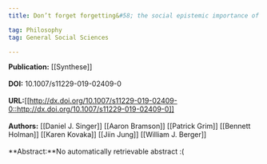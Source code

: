 ```yaml
---
title: Don’t forget forgetting&#58; the social epistemic importance of how we forget

tag: Philosophy 
tag: General Social Sciences

---
```


**Publication:** [[Synthese]]<br><br>**DOI:** 10.1007/s11229-019-02409-0                                                                                    
<br>**URL:**[[http://dx.doi.org/10.1007/s11229-019-02409-0::http://dx.doi.org/10.1007/s11229-019-02409-0]]<br><br>**Authors:** [[Daniel J. Singer]] [[Aaron Bramson]] [[Patrick Grim]] [[Bennett Holman]] [[Karen Kovaka]] [[Jiin Jung]] [[William J. Berger]] <br><br>**Abstract:**No automatically retrievable abstract :(

